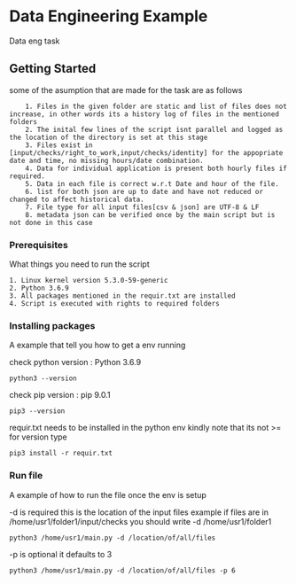# Data Engineering Example

Data eng task

## Getting Started

some of the asumption that are made for the task are as follows 
```
	1. Files in the given folder are static and list of files does not increase, in other words its a history log of files in the mentioned folders
	2. The inital few lines of the script isnt parallel and logged as the location of the directory is set at this stage	
	3. Files exist in [input/checks/right_to_work,input/checks/identity] for the appopriate date and time, no missing hours/date combination.
	4. Data for individual application is present both hourly files if required.
	5. Data in each file is correct w.r.t Date and hour of the file.
	6. list for both json are up to date and have not reduced or changed to affect historical data.
	7. File type for all input files[csv & json] are UTF-8 & LF
	8. metadata json can be verified once by the main script but is not done in this case 
```
### Prerequisites

What things you need to run the script

```
1. Linux kernel version 5.3.0-59-generic
2. Python 3.6.9
3. All packages mentioned in the requir.txt are installed
4. Script is executed with rights to required folders
```

### Installing packages

A example that tell you how to get a env running

check python version : Python 3.6.9

```
python3 --version
```
check pip version : pip 9.0.1

```
pip3 --version
```

requir.txt needs to be installed in the python env
kindly note that its not >= for version type 

```
pip3 install -r requir.txt 
```
### Run file 

A example  of how to run the file once the env is setup

-d is required this is the location of the input files example if files are in /home/usr1/folder1/input/checks
you should write -d /home/usr1/folder1
```
python3 /home/usr1/main.py -d /location/of/all/files 
```

-p is optional it defaults to 3
```
python3 /home/usr1/main.py -d /location/of/all/files -p 6
```
